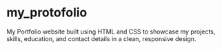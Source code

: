 # my_protofolio
My Portfolio website built using HTML and CSS to showcase my projects, skills, education, and contact details in a clean, responsive design.
